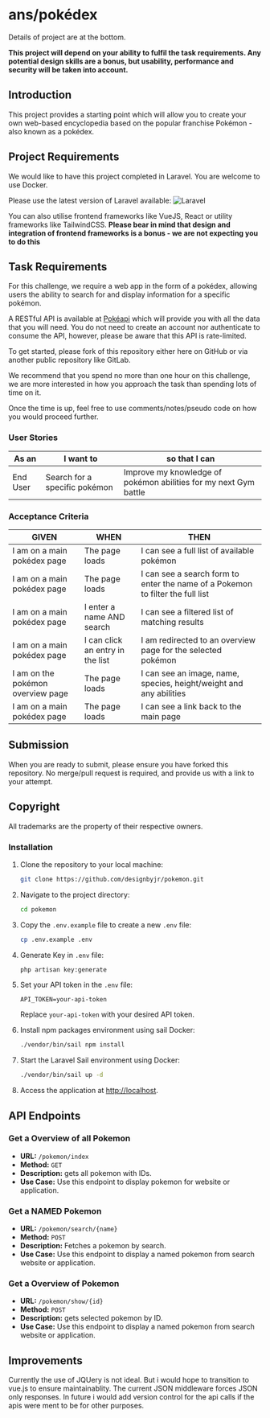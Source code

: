 # ans/pokédex
Details of project are at the bottom.

**This project will depend on your ability to fulfil the task 
requirements. Any potential design skills are a bonus, but usability, 
performance and security will be taken into account.**


## Introduction
This project provides a starting point which will allow you to create your own 
web-based encyclopedia based on the popular franchise Pokémon - also known as 
a pokédex.


## Project Requirements

We would like to have this project completed in Laravel. You are welcome to use Docker.

Please use the latest version of Laravel available: ![Laravel](https://img.shields.io/packagist/v/laravel/framework)

You can also utilise frontend frameworks like VueJS, React or utility frameworks like TailwindCSS. **Please bear in mind that design and integration of frontend frameworks is a bonus - we are not expecting you to do this**

## Task Requirements

For this challenge, we require a web app in the form of a pokédex, allowing users
the ability to search for and display information for a specific pokémon.

A RESTful API is available at [Pokéapi](https://pokeapi.co/) which will 
provide you with all the data that you will need. You do not need to create 
an account nor authenticate to consume the API, however, please 
be aware that this API is rate-limited.
 
To get started, please fork of this repository either here on GitHub or via another public repository like GitLab.

We recommend that you spend no more than one hour on this challenge,
we are more interested in how you approach the task than spending lots of time on it.

Once the time is up, feel free to use comments/notes/pseudo code on how you would proceed further.

### User Stories

| As an <type of user> | I want to <perform some task> | so that I can <achieve some goal> |
|---|---|---|
| End User | Search for a specific pokémon  | Improve my knowledge of pokémon abilities for my next Gym battle |


### Acceptance Criteria

| GIVEN | WHEN | THEN |
|---|---|---|
| I am on a main pokédex page | The page loads | I can see a full list of available pokémon |
| I am on a main pokédex page | The page loads | I can see a search form to enter the name of a Pokemon to filter the full list |
| I am on a main pokédex page | I enter a name AND search | I can see a filtered list of matching results |
| I am on a main pokédex page | I can click an entry in the list | I am redirected to an overview page for the selected pokémon |
| I am on the pokémon overview page | The page loads | I can see an image, name, species, height/weight and any abilities |
| I am on a main pokédex page | The page loads | I can see a link back to the main page |

 
## Submission
When you are ready to submit, please ensure you have forked this repository. No merge/pull request is required,
and provide us with a link to your attempt.

## Copyright
All trademarks are the property of their respective owners.

### Installation

1. Clone the repository to your local machine:

   ```bash
   git clone https://github.com/designbyjr/pokemon.git
   ```

2. Navigate to the project directory:

   ```bash
   cd pokemon
   ```

3. Copy the `.env.example` file to create a new `.env` file:

   ```bash
   cp .env.example .env
   ```

4. Generate Key in `.env` file:

   ```bash
   php artisan key:generate
   ```

5. Set your API token in the `.env` file:

   ```
   API_TOKEN=your-api-token
   ```

   Replace `your-api-token` with your desired API token.

6. Install npm packages environment using sail Docker:

    ```bash
    ./vendor/bin/sail npm install
    ```

7. Start the Laravel Sail environment using Docker:

   ```bash
   ./vendor/bin/sail up -d
   ```

8. Access the application at [http://localhost](http://localhost).

## API Endpoints

### Get a Overview of all Pokemon

- **URL:** `/pokemon/index`
- **Method:** `GET`
- **Description:** gets all pokemon with IDs.
- **Use Case:** Use this endpoint to display pokemon for website or application.


### Get a NAMED Pokemon

- **URL:** `/pokemon/search/{name}`
- **Method:** `POST`
- **Description:** Fetches a pokemon by search.
- **Use Case:** Use this endpoint to display a named pokemon from search website or application.

### Get a Overview of Pokemon

- **URL:** `/pokemon/show/{id}`
- **Method:** `POST`
- **Description:** gets selected pokemon by ID.
- **Use Case:** Use this endpoint to display a named pokemon from search website or application.

## Improvements
Currently the use of JQUery is not ideal. But i would hope to transition to vue.js to ensure maintainablity.
The current JSON middleware forces JSON only responses.
In future i would add version control for the api calls if the apis were ment to be for other purposes.

